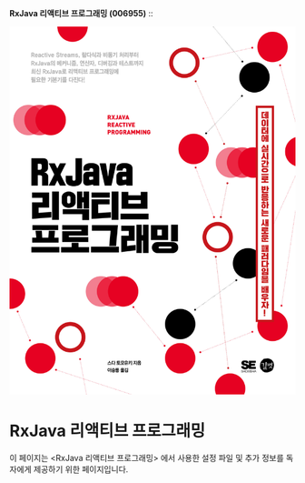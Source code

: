 **RxJava 리액티브 프로그래밍 (006955)** :: 

![RxJava Reactive Programming Cover](./document/images/cover_front.png)


# RxJava 리액티브 프로그래밍

이 페이지는 <RxJava 리액티브 프로그래밍> 에서 사용한 설정 파일 및 추가 정보를 독자에게 제공하기 위한 페이지입니다.
